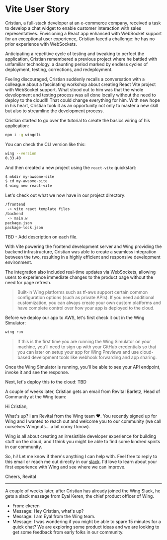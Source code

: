 # Vite User Story

Cristian, a full-stack developer at an e-commerce company, received a task to develop a chat widget to enable customer interaction with sales representatives. Envisioning a React app enhanced with WebSocket support for an exceptional user experience, Cristian faced a challenge: he has no prior experience with WebSockets.

Anticipating a repetitive cycle of testing and tweaking to perfect the application, Cristian remembered a previous project where he battled with unfamiliar technology. a daunting period marked by endless cycles of deployment, testing, corrections, and redeployment.

Feeling discouraged, Cristian suddenly recalls a conversation with a colleague about a fascinating workshop about creating React Vite project with WebSocket support. What stood out to him was that the whole development and testing process was all done locally without the need to deploy to the cloud!!! That could change everything for him. With new hope in his heart, Cristian took it as an opportunity not only to master a new skill but also to streamline the development process.

Cristian started to go over the tutorial to create the basics wiring of his application:

```bash
npm i -g wingcli
```

You can check the CLI version like this:

```bash
wing --version
0.33.40
```

And then created a new project using the `react-vite` quickstart:

```bash
$ mkdir my-awsome-site
$ cd my-awsome-site
$ wing new react-vite
```

Let's check out what we now have in our project directory:

```bash
/frontend
 -> vite react template files
/backend
 -> main.w
package.json
package-lock.json
```
TBD - Add description on each file.

With Vite powering the frontend development server and Wing providing the backend infrastructure, Cristian was able to create a seamless integration between 
the two, resulting in a highly efficient and responsive development environment.

The integration also included real-time updates via WebSockets, allowing users to experience immediate changes to the product page without the need for 
page refresh.

> Built-in Wing platforms such as tf-aws support certain common configuration options (such as private APIs). If you need additional customization, you can always create your own custom platforms and have complete control over how your app is deployed to the cloud.
> 

Before we deploy our app to AWS, let's first check it out in the Wing Simulator:

```bash
wing run
```

> If this is the first time you are running the Wing Simulator on your machine, you'll need to sign up with your GitHub credentials so that you can later on setup your app for Wing Previews and use cloud-based development tools like webhook forwarding and app sharing.
> 

Once the Wing Simulator is running, you'll be able to see your API endpoint, invoke it and see the response.

Next, let's deploy this to the cloud:
TBD

A couple of weeks later, Cristian gets an email from Revital Barletz, Head of Community at the Wing team:

Hi Cristian,

What's up? I am Revital from the Wing team ♥️. You recently signed up for Wing and I wanted to reach out and welcome you to our community (we call ourselves Wingnuts... a bit corny I know).

Wing is all about creating an irresistible developer experience for building stuff on the cloud, and I think you might be able to find some kindred spirits in our community.

So, hi! Let me know if there's anything I can help with. Feel free to reply to this email or reach me out directly in our [slack](https://t.wing.cloud/slack). I'd love to learn about your first experience with Wing and see where we can improve.

Cheers,
Revital

---

A couple of weeks later, after Cristian has already joined the Wing Slack, he gets a slack message from Eyal Keren, the chief product officer of Wing.

- From: ekeren
- Message: Hey Cristian, what's up?
- Message: I am Eyal from the Wing team.
- Message: I was wondering if you might be able to spare 15 minutes for a quick chat? We are exploring some product ideas and we are looking to get some feedback from early folks in our community.

